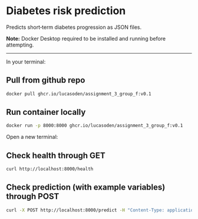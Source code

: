 # Diabetes risk prediction


Predicts short‑term diabetes progression as JSON files.

**Note:** Docker Desktop required to be installed and running before attempting.

---
In your terminal:

## Pull from github repo
```bash
docker pull ghcr.io/lucasoden/assignment_3_group_f:v0.1
```
## Run container locally
```bash
docker run -p 8000:8000 ghcr.io/lucasoden/assignment_3_group_f:v0.1
```
Open a new terminal:

## Check health through GET
```bash
curl http://localhost:8000/health
```
## Check prediction (with example variables) through POST
```bash
curl -X POST http://localhost:8000/predict -H "Content-Type: application/json" -d "{\"age\":0.02,\"sex\":-0.044,\"bmi\":0.06,\"bp\":-0.03,\"s1\":-0.02,\"s2\":0.03,\"s3\":-0.02,\"s4\":0.02,\"s5\":0.02,\"s6\":-0.001}"
```

